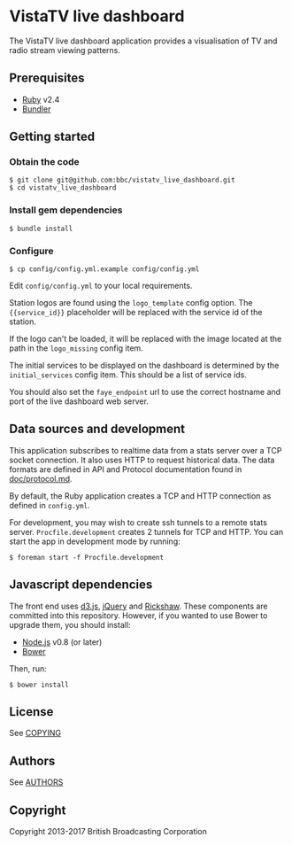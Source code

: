 # VistaTV live dashboard

The VistaTV live dashboard application provides a visualisation of TV and
radio stream viewing patterns.

## Prerequisites

* [Ruby](http://www.ruby-lang.org/) v2.4
* [Bundler](http://gembundler.com/)

## Getting started

### Obtain the code

    $ git clone git@github.com:bbc/vistatv_live_dashboard.git
    $ cd vistatv_live_dashboard

### Install gem dependencies

    $ bundle install

### Configure

    $ cp config/config.yml.example config/config.yml

Edit `config/config.yml` to your local requirements.

Station logos are found using the `logo_template` config option. The `{{service_id}}` placeholder will be replaced with the service id of the station.

If the logo can't be loaded, it will be replaced with the image located at the path in the `logo_missing` config item.

The initial services to be displayed on the dashboard is determined by the `initial_services` config item. This should be a list of service ids.

You should also set the `faye_endpoint` url to use the correct hostname and port of the live dashboard web server.

## Data sources and development

This application subscribes to realtime data from a stats server over a TCP socket connection. It also uses HTTP to request historical data. The data formats are defined in API and Protocol documentation found in [doc/protocol.md](doc/protocol.md).

By default, the Ruby application creates a TCP and HTTP connection as defined in `config.yml`.

For development, you may wish to create ssh tunnels to a remote stats server. `Procfile.development` creates 2 tunnels for TCP and HTTP. You can start the app in development mode by running:

    $ foreman start -f Procfile.development

## Javascript dependencies

The front end uses [d3.js](http://d3js.org/), [jQuery](http://jquery.com/) and [Rickshaw](http://code.shutterstock.com/rickshaw/). These components are committed into this repository. However, if you wanted to use Bower to upgrade them, you should install:

* [Node.js](http://nodejs.org/) v0.8 (or later)
* [Bower](https://npmjs.org/package/bower)

Then, run:

    $ bower install

## License

See [COPYING](COPYING)

## Authors

See [AUTHORS](AUTHORS)

## Copyright

Copyright 2013-2017 British Broadcasting Corporation
